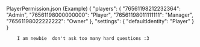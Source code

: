 PlayerPermission.json (Example)
    {
        "players": {
        "76561198212232364": "Admin",
        "76561198000000000": "Player",
        "76561198011111111": "Manager",
        "76561198022222222": "Owner"
    },
    "settings": {
        "defaultIdentity": "Player"
    }
}
        
        
        I am newbie  don't ask too many hard questions :3
